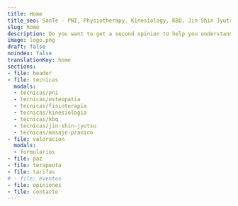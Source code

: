 ```yaml
---
title: Home
title_seo: SanTe - PNI, Physiotherapy, Kinesiology, KBQ, Jin Shin Jyutsu...
slug: home
description: Do you want to get a second opinion to help you understand what is wrong with you? ✅ + 25,000 sessions performed and + 15 years of experience.
image: logo.png
draft: false
noindex: false
translationKey: home
sections:
- file: header
- file: tecnicas
  modals:
  - tecnicas/pni
  - tecnicas/osteopatia
  - tecnicas/fisioterapia
  - tecnicas/kinesiologia
  - tecnicas/kbq
  - tecnicas/jin-shin-jyutsu
  - tecnicas/masaje-pranico
- file: valoracion
  modals:
  - formularios
- file: paz
- file: terapeuta
- file: tarifas
# - file: eventos
- file: opiniones
- file: contacto
---
```


